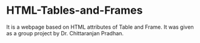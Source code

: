 # HTML-Tables-and-Frames
It is a webpage based on HTML attributes of Table and Frame. It was given as a group project by Dr. Chittaranjan Pradhan.
